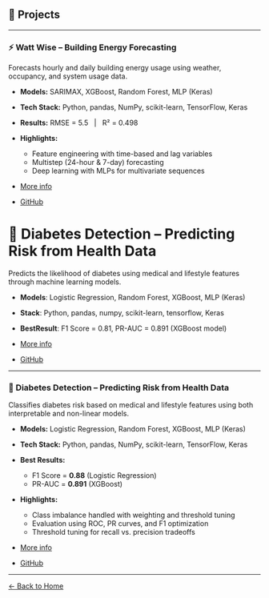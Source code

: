 ## 🔬 Projects

---

### ⚡ Watt Wise – Building Energy Forecasting
Forecasts hourly and daily building energy usage using weather, occupancy, and system usage data.

- **Models:** SARIMAX, XGBoost, Random Forest, MLP (Keras)  
- **Tech Stack:** Python, pandas, NumPy, scikit-learn, TensorFlow, Keras  
- **Results:** RMSE = 5.5 &nbsp; | &nbsp; R² = 0.498  
- **Highlights:**
  - Feature engineering with time-based and lag variables
  - Multistep (24-hour & 7-day) forecasting
  - Deep learning with MLPs for multivariate sequences



- [More info](./watt-wise/watt-wise)
- [GitHub](https://github.com/karmerruk7/karmerruk7.github.io/tree/main/watt-wise)


# 🧬 Diabetes Detection – Predicting Risk from Health Data

Predicts the likelihood of diabetes using medical and lifestyle features through machine learning models.

- **Models**: Logistic Regression, Random Forest, XGBoost, MLP (Keras)
- **Stack**: Python, pandas, numpy, scikit-learn, tensorflow, Keras
- **BestResult**: F1 Score = 0.81, PR-AUC = 0.891 (XGBoost model)

- [More info](./DiabetesDetection/DiabetesDetectipm)
- [GitHub](https://github.com/karmerruk7/karmerruk7.github.io/tree/main/DiabetesDetection)

---

### 🧬 Diabetes Detection – Predicting Risk from Health Data
Classifies diabetes risk based on medical and lifestyle features using both interpretable and non-linear models.

- **Models:** Logistic Regression, Random Forest, XGBoost, MLP (Keras)  
- **Tech Stack:** Python, pandas, NumPy, scikit-learn, TensorFlow, Keras  
- **Best Results:**  
  - F1 Score = **0.88** (Logistic Regression)  
  - PR-AUC = **0.891** (XGBoost)  
- **Highlights:**
  - Class imbalance handled with weighting and threshold tuning
  - Evaluation using ROC, PR curves, and F1 optimization
  - Threshold tuning for recall vs. precision tradeoffs


- [More info](./DiabetesDetection/DiabetesDetection)
- [GitHub](https://github.com/karmerruk7/karmerruk7.github.io/tree/main/DiabetesDetection)

---

[← Back to Home](./index)
